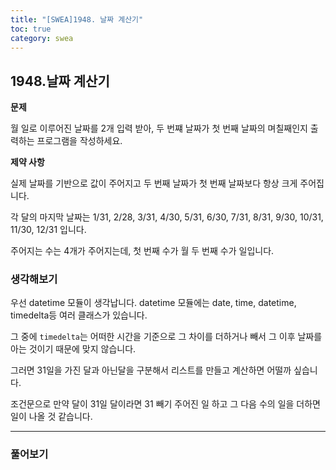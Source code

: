 ```yaml
---
title: "[SWEA]1948. 날짜 계산기"
toc: true
category: swea
---
```


## 1948.날짜 계산기

**문제**

월 일로 이루어진 날짜를 2개 입력 받아, 두 번쨰 날짜가 첫 번째 날짜의 며칠째인지 출력하는 프로그램을 작성하세요.

**제약 사항**

실제 날짜를 기반으로 값이 주어지고 두 번째 날짜가 첫 번째 날짜보다 항상 크게 주어집니다.

각 달의 마지막 날짜는 1/31, 2/28, 3/31, 4/30, 5/31, 6/30, 7/31, 8/31, 9/30, 10/31, 11/30, 12/31 입니다.

주어지는 수는 4개가 주어지는데, 첫 번째 수가 월 두 번째 수가 일입니다.

### 생각해보기

우선 datetime  모듈이 생각납니다. datetime 모듈에는 date, time, datetime, timedelta등 여러 클래스가 있습니다.

그 중에 `timedelta`는 어떠한 시간을 기준으로 그 차이를 더하거나 빼서 그 이후 날짜를 아는 것이기 때문에 맞지 않습니다.

그러면 31일을 가진 달과 아닌달을 구분해서 리스트를 만들고 계산하면 어떨까 싶습니다.

조건문으로 만약 달이 31일 달이라면 31 빼기 주어진 일 하고 그 다음 수의 일을 더하면 일이 나올 것 같습니다.  

---

### 풀어보기

